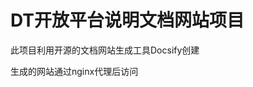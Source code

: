 # DT开放平台说明文档网站项目

此项目利用开源的文档网站生成工具Docsify创建
 
生成的网站通过nginx代理后访问

<!-- * [公司内网访问地址](http://192.168.113.166/docs/) -->

